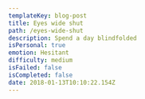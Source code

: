 ```yaml
---
templateKey: blog-post
title: Eyes wide shut
path: /eyes-wide-shut
description: Spend a day blindfolded
isPersonal: true
emotion: Hesitant
difficulty: medium
isFailed: false 
isCompleted: false
date: 2018-01-13T10:10:22.154Z
---
```


